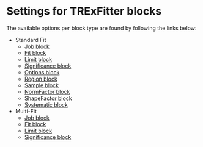 # Settings for TRExFitter blocks

The available options per block type are found by following the links below:

- Standard Fit
    - [Job block](Settings/Job.md)
    - [Fit block](Settings/Fit.md)
    - [Limit block](Settings/Limit.md)
    - [Significance block](Settings/Significance.md)
    - [Options block](Settings/Options.md)
    - [Region block](Settings/Region.md)
    - [Sample block](Settings/Sample.md)
    - [NormFactor block](Settings/NormFactor.md)
    - [ShapeFactor block](Settings/ShapeFactor.md)
    - [Systematic block](Settings/Systematic.md)
- Multi-Fit
    - [Job block](Settings/Job-multifit.md)
    - [Fit block](Settings/Fit-multifit.md)
    - [Limit block](Settings/Limit-multifit.md)
    - [Significance block](Settings/Significance-multifit.md)
